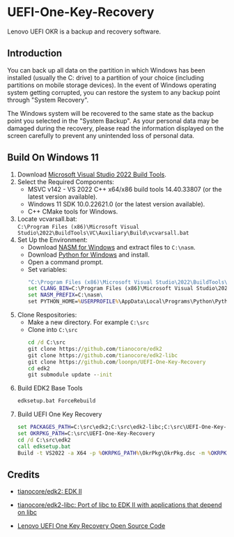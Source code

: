# UEFI-One-Key-Recovery
Lenovo UEFI OKR is a backup and recovery software.
## Introduction
You can back up all data on the partition in which Windows has been installed (usually the C: drive) to a partition of your choice (including partitions on mobile storage devices). In the event of Windows operating system getting corrupted, you can restore the system to any backup point through "System Recovery".

The Windows system will be recovered to the same state as the backup point you selected in the "System Backup". As your personal data may be damaged during the recovery, please read the information displayed on the screen carefully to prevent any unintended loss of personal data.
## Build On Windows 11
1. Download [Microsoft Visual Studio 2022 Build Tools](https://aka.ms/vs/17/release/vs_BuildTools.exe).
2. Select the Required Components:
   - MSVC v142 - VS 2022 C++ x64/x86 build tools 14.40.33807 (or the latest version available).
   - Windows 11 SDK 10.0.22621.0 (or the latest version available).
   - C++ CMake tools for Windows.
3. Locate vcvarsall.bat:  
   `C:\Program Files (x86)\Microsoft Visual Studio\2022\BuildTools\VC\Auxiliary\Build\vcvarsall.bat`
4. Set Up the Environment:
   - Download [NASM for Windows](https://www.nasm.us/pub/nasm/releasebuilds/2.16.03/win64/nasm-2.16.03-win64.zip) and extract files to `C:\nasm`.
   - Download [Python for Windows](https://www.python.org/ftp/python/3.12.4/python-3.12.4-amd64.exe) and install.
   - Open a command prompt.
   - Set variables:
     ```bat
     "C:\Program Files (x86)\Microsoft Visual Studio\2022\BuildTools\VC\Auxiliary\Build\vcvarsall.bat" x86
     set CLANG_BIN=C:\Program Files (x86)\Microsoft Visual Studio\2022\BuildTools\VC\Tools\MSVC\14.40.33807\bin\HostX64\x64\cl.exe
     set NASM_PREFIX=C:\nasm\
     set PYTHON_HOME=%USERPROFILE%\AppData\Local\Programs\Python\Python312\
     ```
5. Clone Respositories:
   - Make a new directory. For example `C:\src`
   - Clone into `C:\src`
     ```bat
     cd /d C:\src
     git clone https://github.com/tianocore/edk2
     git clone https://github.com/tianocore/edk2-libc
     git clone https://github.com/loonpn/UEFI-One-Key-Recovery
     cd edk2
     git submodule update --init
     ```
6. Build EDK2 Base Tools
   ```bat
   edksetup.bat ForceRebuild
   ```
7. Build UEFI One Key Recovery
   ```bat
   set PACKAGES_PATH=C:\src\edk2;C:\src\edk2-libc;C:\src\UEFI-One-Key-Recovery;
   set OKRPKG_PATH=C:\src\UEFI-One-Key-Recovery
   cd /d C:\src\edk2
   call edksetup.bat
   Build -t VS2022 -a X64 -p %OKRPKG_PATH%\OkrPkg\OkrPkg.dsc -m %OKRPKG_PATH%\OkrPkg\okr.inf -b RELEASE
   ```
## Credits
- [tianocore/edk2: EDK II](https://github.com/tianocore/edk2)

- [tianocore/edk2-libc: Port of libc to EDK II with applications that depend on libc](https://github.com/tianocore/edk2)

- [Lenovo UEFI One Key Recovery Open Source Code](https://support.lenovo.com/us/en/downloads/ds502005-lenovo-uefi-one-key-recovery-open-source-code-thinkcentre)
